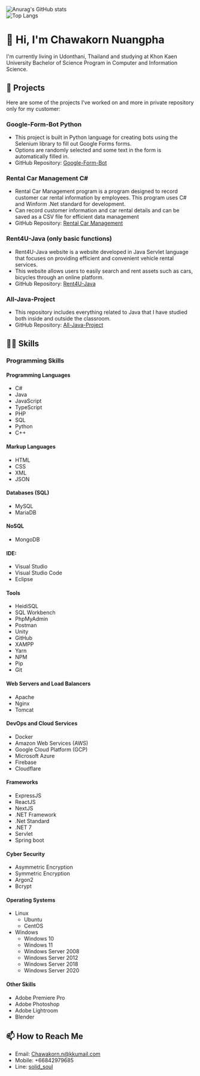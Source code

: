  ![Anurag's GitHub stats](https://github-readme-stats.vercel.app/api?username=armychawakorn&count_private=true)
  <br>
  ![Top Langs](https://github-readme-stats.vercel.app/api/top-langs/?username=armychawakorn&size_weight=0&count_weight=3.5&layout=compact)
# 👋 Hi, I'm Chawakorn Nuangpha

I'm currently living in Udonthani, Thailand and studying at Khon Kaen University Bachelor of Science Program in Computer and Information Science.

## 🚀 Projects

Here are some of the projects I've worked on and more in private repository only for my customer:

### Google-Form-Bot Python
- This project is built in Python language for creating bots using the Selenium library to fill out Google Forms forms.
- Options are randomly selected and some text in the form is automatically filled in.
- GitHub Repository: [Google-Form-Bot](https://github.com/armychawakorn/Google-Form-Bot)

### Rental Car Management C#
- Rental Car Management program is a program designed to record customer car rental information by employees. This program uses C# and Winform .Net standard for development.
- Can record customer information and car rental details and can be saved as a CSV file for efficient data management
- GitHub Repository: [Rental Car Management](https://github.com/armychawakorn/Rental-Car-Management-Program)

### Rent4U-Java (only basic functions)
- Rent4U-Java website is a website developed in Java Servlet language that focuses on providing efficient and convenient vehicle rental services.
- This website allows users to easily search and rent assets such as cars, bicycles through an online platform.
- GitHub Repository: [Rent4U-Java](https://github.com/armychawakorn/Rent4U-Java)

### All-Java-Project
- This repository includes everything related to Java that I have studied both inside and outside the classroom.
- GitHub Repository: [All-Java-Project](https://github.com/armychawakorn/All-Java-Project)

## 👩‍💻 Skills

### Programming Skills

#### Programming Languages
- C#
- Java
- JavaScript
- TypeScript
- PHP
- SQL
- Python
- C++

#### Markup Languages
- HTML
- CSS
- XML
- JSON

#### Databases (SQL)
- MySQL
- MariaDB

#### NoSQL
- MongoDB
  
#### IDE:
  - Visual Studio
  - Visual Studio Code
  - Eclipse
    
#### Tools
- HeidiSQL
- SQL Workbench
- PhpMyAdmin
- Postman
- Unity
- GitHub
- XAMPP
- Yarn
- NPM
- Pip
- Git

#### Web Servers and Load Balancers
- Apache
- Nginx
- Tomcat

#### DevOps and Cloud Services
- Docker
- Amazon Web Services (AWS)
- Google Cloud Platform (GCP)
- Microsoft Azure
- Firebase
- Cloudflare

#### Frameworks
- ExpressJS
- ReactJS
- NextJS
- .NET Framework
- .Net Standard
- .NET 7
- Servlet
- Spring boot

#### Cyber Security
- Asymmetric Encryption
- Symmetric Encryption
- Argon2
- Bcrypt

#### Operating Systems
- Linux
  - Ubuntu
  - CentOS
- Windows
  - Windows 10
  - Windows 11
  - Windows Server 2008
  - Windows Server 2012
  - Windows Server 2018
  - Windows Server 2020

#### Other Skills
- Adobe Premiere Pro
- Adobe Photoshop
- Adobe Lightroom
- Blender

## 📫 How to Reach Me

- Email: [Chawakorn.n@kkumail.com](mailto:Chawakorn.n@kkumail.com)
- Mobile: +66842979685
- Line: [solid_soul](https://line.me/ti/p/solid_soul)
